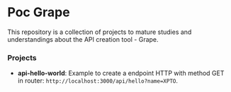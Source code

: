 # Poc Grape

This repository is a collection of projects to mature studies and understandings about the API creation tool - Grape.

### Projects

- **api-hello-world**: Example to create a endpoint HTTP with method GET in router: `http://localhost:3000/api/hello?name=XPTO`.
